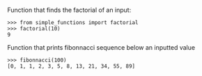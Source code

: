 Function that finds the factorial of an input:

    >>> from simple_functions import factorial
    >>> factorial(10)
    9

Function that prints fibonnacci sequence below an inputted value

    >>> fibonnacci(100)
    [0, 1, 1, 2, 3, 5, 8, 13, 21, 34, 55, 89]
